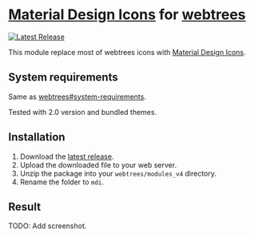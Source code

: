 # [Material Design Icons](https://materialdesignicons.com/) for [webtrees](https://www.webtrees.net/)

[![Latest Release](https://img.shields.io/github/release/UksusoFF/webtrees-mdi.svg)](https://github.com/UksusoFF/webtrees-mdi/releases/latest)

This module replace most of webtrees icons with [Material Design Icons](https://materialdesignicons.com/).

## System requirements
Same as [webtrees#system-requirements](https://github.com/fisharebest/webtrees#system-requirements).

Tested with 2.0 version and bundled themes.

## Installation
1. Download the [latest release](https://github.com/UksusoFF/webtrees-mdi/releases/latest).
1. Upload the downloaded file to your web server.
1. Unzip the package into your `webtrees/modules_v4` directory.
1. Rename the folder to `mdi`.

## Result

TODO: Add screenshot.